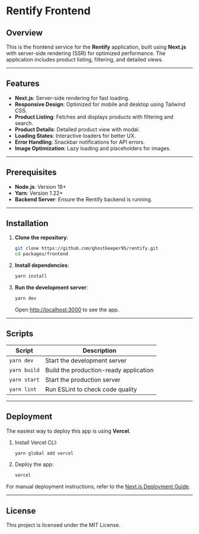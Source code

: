 # Rentify Frontend

## Overview

This is the frontend service for the **Rentify** application, built using **Next.js** with server-side rendering (SSR) for optimized performance. The application includes product listing, filtering, and detailed views.

---

## Features

- **Next.js**: Server-side rendering for fast loading.
- **Responsive Design**: Optimized for mobile and desktop using Tailwind CSS.
- **Product Listing**: Fetches and displays products with filtering and search.
- **Product Details**: Detailed product view with modal.
- **Loading States**: Interactive loaders for better UX.
- **Error Handling**: Snackbar notifications for API errors.
- **Image Optimization**: Lazy loading and placeholders for images.

---

## Prerequisites

- **Node.js**: Version 18+
- **Yarn**: Version 1.22+
- **Backend Server**: Ensure the Rentify backend is running.

---

## Installation

1. **Clone the repository**:

   ```bash
   git clone https://github.com/ghostkeeper95/rentify.git
   cd packages/frontend
   ```

2. **Install dependencies**:

   ```bash
   yarn install
   ```

3. **Run the development server**:

   ```bash
   yarn dev
   ```

   Open [http://localhost:3000](http://localhost:3000) to see the app.

---

## Scripts

| Script       | Description                            |
| ------------ | -------------------------------------- |
| `yarn dev`   | Start the development server           |
| `yarn build` | Build the production-ready application |
| `yarn start` | Start the production server            |
| `yarn lint`  | Run ESLint to check code quality       |

---

## Deployment

The easiest way to deploy this app is using **Vercel**.

1. Install Vercel CLI:

   ```bash
   yarn global add vercel
   ```

2. Deploy the app:
   ```bash
   vercel
   ```

For manual deployment instructions, refer to the [Next.js Deployment Guide](https://nextjs.org/docs/deployment).

---

## License

This project is licensed under the MIT License.
